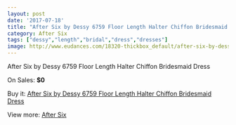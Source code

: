 ```yaml
---
layout: post
date: '2017-07-18'
title: "After Six by Dessy 6759 Floor Length Halter Chiffon Bridesmaid Dress"
category: After Six
tags: ["dessy","length","bridal","dress","dresses"]
image: http://www.eudances.com/18320-thickbox_default/after-six-by-dessy-6759-floor-length-halter-chiffon-bridesmaid-dress.jpg
---
```

After Six by Dessy 6759 Floor Length Halter Chiffon Bridesmaid Dress

On Sales: **$0**
<a href="https://www.eudances.com/en/after-six/5377-after-six-by-dessy-6759-floor-length-halter-chiffon-bridesmaid-dress.html"><amp-img layout="responsive" width="600" height="600" src="//www.eudances.com/18320-thickbox_default/after-six-by-dessy-6759-floor-length-halter-chiffon-bridesmaid-dress.jpg" alt="After Six by Dessy 6759 Floor Length Halter Chiffon Bridesmaid Dress 0" /></a>
<a href="https://www.eudances.com/en/after-six/5377-after-six-by-dessy-6759-floor-length-halter-chiffon-bridesmaid-dress.html"><amp-img layout="responsive" width="600" height="600" src="//www.eudances.com/18321-thickbox_default/after-six-by-dessy-6759-floor-length-halter-chiffon-bridesmaid-dress.jpg" alt="After Six by Dessy 6759 Floor Length Halter Chiffon Bridesmaid Dress 1" /></a>

Buy it: [After Six by Dessy 6759 Floor Length Halter Chiffon Bridesmaid Dress](https://www.eudances.com/en/after-six/5377-after-six-by-dessy-6759-floor-length-halter-chiffon-bridesmaid-dress.html "After Six by Dessy 6759 Floor Length Halter Chiffon Bridesmaid Dress")

View more: [After Six](https://www.eudances.com/en/50-after-six "After Six")